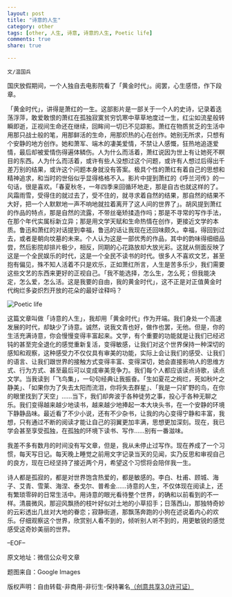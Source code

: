 ```yaml
---
layout: post
title: "诗意的人生"
category: other
tags: [other, 人生, 诗意, 诗意的人生, Poetic life]
comments: true
share: true

---
```


`文/温国兵`

国庆放假期间，一个人独自去电影院看了「黄金时代」。阅罢，心生感悟，作下段章。

「黄金时代」，讲得是萧红的一生。这部影片是一部关于一个人的史诗，记录着迭荡浮萍，敢爱敢恨的萧红在孤独寂寞贫穷饥寒中草草地度过一生，红尘如流星般转瞬即逝，正视间生命还在继续，回眸间一切已不见踪影。萧红在物质贫乏的生活中用那只战士般的笔，用那鲜活的生命，用那炽热的心在创作。她别无所求，只想有个安静的地方创作。她和萧军、端木的凄美爱情，不禁让人感慨，狂热地追逐爱情，最后却被爱情伤得遍体鳞伤。人为什么而活着，萧红说因为世上有让她死不瞑目的东西。人为什么而活着，或许有些人没想过这个问题，或许有人想过后得出千差万别的结果，或许这个问题本身就没有答案。极具个性的萧红有着自己的思想和精神追求，和当时的世俗似乎显得格格不入。影片中提到萧红的《呼兰河传》的一句话，很是喜欢。「春夏秋冬，一年四季来回循环地走，那是自古也就这样的了。风霜雨雪，受得住的就过去了，受不住的，就寻求着自然的结果，那自然的结果不大好，把一个人默默地一声不响地就拉着离开了这人间的世界了」。胡风提到萧红的作品的特点，那是自然的流露，不带丝毫矫揉造作吗；那是不寻常的写作手法，在那个年代实属标新立异；那是用文学天赋和生命热情在创作，更接近文学的本质。鲁迅和萧红的对话提到幸福，鲁迅的话让我现在还回味颇久。幸福，得回到过去，或者是朝向坟墓的未来。个人认为这是一部优秀的作品，其中的韵味得细细品尝，然后影院却排片极少，相反，同期的心花路放却大放光彩。这就从侧面反映了这是一个全民娱乐的时代，这是一个全民不读书的时代。很多人不喜欢文艺，甚至抱有偏见，殊不知人活着不只是欢乐，正如萧红所言，人生是苦多乐少，我们需要这些文艺的东西来更好的正视自己。「我不能选择，怎么生，怎么死；但我能决定，怎么爱，怎么活。这是我要的自由，我的黄金时代」，这不正是对正值黄金时代绚烂多姿炽烈开放的花朵的最好诠释吗？

![Poetic life](http://i.imgur.com/VeBGel2.jpg)

这篇文章叫做「诗意的人生」，我却用「黄金时代」作为开端。我们身处一个高速发展的时代，却缺少了诗意。诚然，说我文青也好，做作也罢，无他。但是，你的生活充满诗意，你会慢慢变得丰富起来。文学，有个重要的功能就是让我们已经迟钝的甚至完全退化的感觉重新复活，变得敏感，让我们对这个世界保持一种深切的感知和观察，这种感受力不仅仅具有审美的功能，实际上会让我们的感受、让我们的语言、让我们跟世界的接触方式变得丰富、变得深切，她会直接影响人的思维方式、行为方式、甚至最后可以变成审美竞争力。我们每个人都应该读点诗歌，读点文学。当我读到「飞鸟集」，一句句经典让我振奋。「生如夏花之绚烂，死如秋叶之静美」、「如果你为了失去太阳而流泪，你将失去群星」、「我是一只旷野的鸟，在你的眼里找到了天空」……当下，我们却奔波于各种徒劳之事，投心于各种无聊之乐。我们变得越来越少地读书，越来越少地捧起一本大块头书，在一个安静的环境下静静品味。最近看了不少小说，还有不少杂书，让我的内心变得宁静和丰富，我想，只有通过不断的阅读才能让自己的羽翼更加丰满，思想更加深刻。现在，我已学会甚至享受孤独，在孤独的环境下读书、写作……别有一番滋味。

我差不多有数月的时间没有写文章，但是，我从未停止过写作。现在养成了一个习惯，每天写日记。每天晚上睡觉之前用文字记录当天的见闻，实乃反思和审视自己的良方，现在已经坚持了接近两个月，希望这个习惯将会陪伴我一生。

诗人都是孤寂的，都是对世界饱含热爱的，都是敏感的。李白、杜甫、顾城、海子、艾青、雪莱、海涅、泰戈尔、普希金……诗意的人生，不仅体现在阅读上，还有繁琐零碎的日常生活中。用诗意的眼光看待整个世界，的确和以前看到的不一样。清晨微风，那迎风飘扬的枝叶好似对土地的小草招手；日落西山，那独特奇妙的云彩透出几丝对大地的眷恋；寂静街道，那飘荡奔跑的小狗在述说着内心的欢乐。仔细观察这个世界，欣赏别人看不到的，倾听别人听不到的，用更敏锐的感觉感受这奇妙美丽的世界。

–EOF–

原文地址：微信公众号文章

题图来自：Google Images

版权声明：自由转载-非商用-非衍生-保持署名<a href="http://creativecommons.org/licenses/by-nc-nd/3.0/deed.zh" target="_blank">（创意共享3.0许可证）</a>
